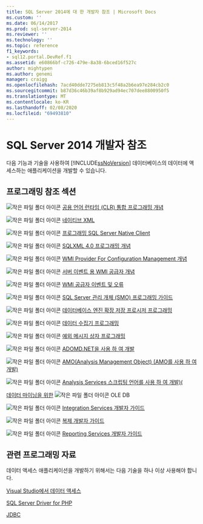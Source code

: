 ```yaml
---
title: SQL Server 2014에 대 한 개발자 참조 | Microsoft Docs
ms.custom: ''
ms.date: 06/14/2017
ms.prod: sql-server-2014
ms.reviewer: ''
ms.technology: ''
ms.topic: reference
f1_keywords:
- sql12.portal.DevRef.f1
ms.assetid: e60866bf-c726-479e-8a38-6bced16f527c
author: mightypen
ms.author: genemi
manager: craigg
ms.openlocfilehash: 7acd40dde7275eb813c5f48a2b6ea97e284cb2c0
ms.sourcegitcommit: b87d36c46b39af8b929ad94ec707dee8800950f5
ms.translationtype: MT
ms.contentlocale: ko-KR
ms.lasthandoff: 02/08/2020
ms.locfileid: "69493810"
---
```

# <a name="developer-reference-for-sql-server-2014"></a>SQL Server 2014 개발자 참조

  다음 기능과 기술을 사용하여 [!INCLUDE[ssNoVersion](../includes/ssnoversion-md.md)] 데이터베이스의 데이터에 액세스하는 애플리케이션을 개발할 수 있습니다.  
  
## <a name="programming-reference-sections"></a>프로그래밍 참조 섹션  

 ![작은 파일 폴더 아이콘](../integration-services/media/filefolder-small.gif "작은 파일 폴더 아이콘") [공용 언어 런타임 &#40;CLR&#41; 통합 프로그래밍 개념](../relational-databases/clr-integration/common-language-runtime-clr-integration-programming-concepts.md)  
  
 ![작은 파일 폴더 아이콘](../integration-services/media/filefolder-small.gif "작은 파일 폴더 아이콘") [네이티브 XML](https://technet.microsoft.com/library/ms191274.aspx)  
  
 ![작은 파일 폴더 아이콘](../integration-services/media/filefolder-small.gif "작은 파일 폴더 아이콘") [프로그래밍 SQL Server Native Client](../relational-databases/native-client/sql-server-native-client-programming.md)  
  
 ![작은 파일 폴더 아이콘](../integration-services/media/filefolder-small.gif "작은 파일 폴더 아이콘") [SQLXML 4.0 프로그래밍 개념](../relational-databases/sqlxml/sqlxml-4-0-programming-concepts.md)  
  
 ![작은 파일 폴더 아이콘](../integration-services/media/filefolder-small.gif "작은 파일 폴더 아이콘") [WMI Provider For Configuration Management 개념](../relational-databases/wmi-provider-configuration/wmi-provider-for-configuration-management.md)  
  
 ![작은 파일 폴더 아이콘](../integration-services/media/filefolder-small.gif "작은 파일 폴더 아이콘") [서버 이벤트 용 WMI 공급자 개념](../relational-databases/wmi-provider-server-events/wmi-provider-for-server-events-concepts.md)  
  
 ![작은 파일 폴더 아이콘](../integration-services/media/filefolder-small.gif "작은 파일 폴더 아이콘") [WMI 공급자 이벤트 및 오류](../relational-databases/native-client-ole-db-errors/errors.md)  
  
 ![작은 파일 폴더 아이콘](../integration-services/media/filefolder-small.gif "작은 파일 폴더 아이콘") [SQL Server 관리 개체 &#40;SMO&#41; 프로그래밍 가이드](../relational-databases/server-management-objects-smo/sql-server-management-objects-smo-programming-guide.md)  
  
 ![작은 파일 폴더 아이콘](../integration-services/media/filefolder-small.gif "작은 파일 폴더 아이콘") [데이터베이스 엔진 확장 저장 프로시저 프로그래밍](../relational-databases/database-engine-extended-stored-procedure-programming.md)  
  
 ![작은 파일 폴더 아이콘](../integration-services/media/filefolder-small.gif "작은 파일 폴더 아이콘") [데이터 수집기 프로그래밍](../database-engine/dev-guide/data-collector-programming.md)  
  
 ![작은 파일 폴더 아이콘](../integration-services/media/filefolder-small.gif "작은 파일 폴더 아이콘") [예외 메시지 상자 프로그래밍](../database-engine/dev-guide/exception-message-box-programming.md)  
  
 ![작은 파일 폴더 아이콘](../integration-services/media/filefolder-small.gif "작은 파일 폴더 아이콘") [ADOMD.NET을 사용 하 여 개발](https://docs.microsoft.com/bi-reference/adomd/developing-with-adomd-net)  
  
 ![작은 파일 폴더 아이콘](../integration-services/media/filefolder-small.gif "작은 파일 폴더 아이콘") [AMO(Analysis Management Object) &#40;AMO를 사용 하 여 개발&#41;](https://docs.microsoft.com/bi-reference/amo/developing-with-analysis-management-objects-amo)  
  
 ![작은 파일 폴더 아이콘](../integration-services/media/filefolder-small.gif "작은 파일 폴더 아이콘") [Analysis Services 스크립팅 언어를 사용 하 여 개발&#41;&#40;](https://docs.microsoft.com/analysis-services/multidimensional-models/scripting-language-assl/developing-with-analysis-services-scripting-language-assl)  
  
 [데이터 마이닝을 위한](https://docs.microsoft.com/sql/analysis-services/dev-guide/ole-db-for-data-mining?view=sql-server-2014) ![작은 파일 폴더 아이콘](../integration-services/media/filefolder-small.gif "작은 파일 폴더 아이콘") OLE DB  
  
 ![작은 파일 폴더 아이콘](../integration-services/media/filefolder-small.gif "작은 파일 폴더 아이콘") [Integration Services 개발자 가이드](../integration-services/integration-services-developer-documentation.md)  
  
 ![작은 파일 폴더 아이콘](../integration-services/media/filefolder-small.gif "작은 파일 폴더 아이콘") [복제 개발자 가이드](../relational-databases/replication/concepts/replication-developer-documentation.md)  
  
 ![작은 파일 폴더 아이콘](../integration-services/media/filefolder-small.gif "작은 파일 폴더 아이콘") [Reporting Services 개발자 가이드](../reporting-services/reporting-services-features-and-tasks-ssrs.md)  
  
## <a name="other-programming-resources"></a>관련 프로그래밍 자료  

 데이터 액세스 애플리케이션을 개발하기 위해서는 다음 기술을 하나 이상 사용해야 합니다.  
  
 [Visual Studio에서 데이터 액세스](https://go.microsoft.com/fwlink/?LinkId=129902)  
  
 [SQL Server Driver for PHP](https://go.microsoft.com/fwlink/?LinkID=119889)  
  
 [JDBC](https://go.microsoft.com/fwlink/?LinkId=129903)  
  
  
